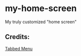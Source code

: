 # my-home-screen
My truly customized "home screen"

## Credits:

[Tabbed Menu](http://www.w3schools.com/howto/howto_js_tabs.asp)

